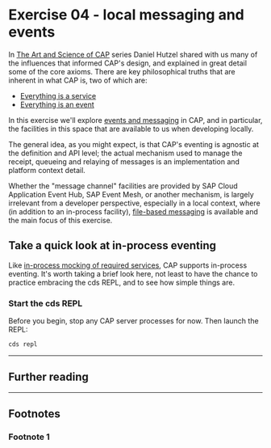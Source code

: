 # Exercise 04 - local messaging and events

In [The Art and Science of CAP] series Daniel Hutzel shared with us many of the influences that informed CAP's design, and explained in great detail some of the core axioms. There are key philosophical truths that are inherent in what CAP is, two of which are:

- [Everything is a service]
- [Everything is an event]

In this exercise we'll explore [events and messaging] in CAP, and in particular, the facilities in this space that are available to us when developing locally.

The general idea, as you might expect, is that CAP's eventing is agnostic at the definition and API level; the actual mechanism used to manage the receipt, queueing and relaying of messages is an implementation and platform context detail.

Whether the "message channel" facilities are provided by SAP Cloud Application Event Hub, SAP Event Mesh, or another mechanism, is largely irrelevant from a developer perspective, especially in a local context, where (in addition to an in-process facility), [file-based messaging] is available and the main focus of this exercise.

## Take a quick look at in-process eventing

Like [in-process mocking of required services], CAP supports in-process eventing. It's worth taking a brief look here, not least to have the chance to practice embracing the cds REPL, and to see how simple things are.

### Start the cds REPL

Before you begin, stop any CAP server processes for now. Then launch the REPL:

```bash
cds repl
```



---

## Further reading

---

## Footnotes

<a name="footnote-1"></a>
### Footnote 1



[The Art and Science of CAP]: https://qmacro.org/blog/posts/2024/12/06/the-art-and-science-of-cap/
[Everything is a service]: https://qmacro.org/blog/posts/2024/12/10/tasc-notes-part-4/#everything-is-a-service
[Everything is an event]: https://qmacro.org/blog/posts/2024/11/07/five-reasons-to-use-cap/#:~:text=Everything%20is%20an%20event
[events and messaging]: https://cap.cloud.sap/docs/guides/messaging/
[in-process mocking of required services]: ../03/README.md#footnote-1
[file-based messaging]: https://cap.cloud.sap/docs/guides/messaging/#_1-use-file-based-messaging-in-development
